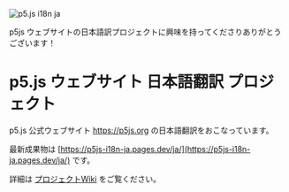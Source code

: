 ![p5.js i18n ja](https://github.com/p5js-i18n-ja/p5.js-website/assets/958471/e2f1e0f8-0049-48e5-9f7f-dca47197afc4)

p5js ウェブサイトの日本語訳プロジェクトに興味を持ってくださりありがとうございます！  

# p5.js ウェブサイト 日本語翻訳 プロジェクト

p5.js 公式ウェブサイト https://p5js.org の日本語翻訳をおこなっています。  

最新成果物は [https://p5js-i18n-ja.pages.dev/ja/](https://p5js-i18n-ja.pages.dev/ja/) です。

詳細は [プロジェクトWiki](https://github.com/p5js-i18n-ja/p5.js-website/wiki) をご覧ください。
